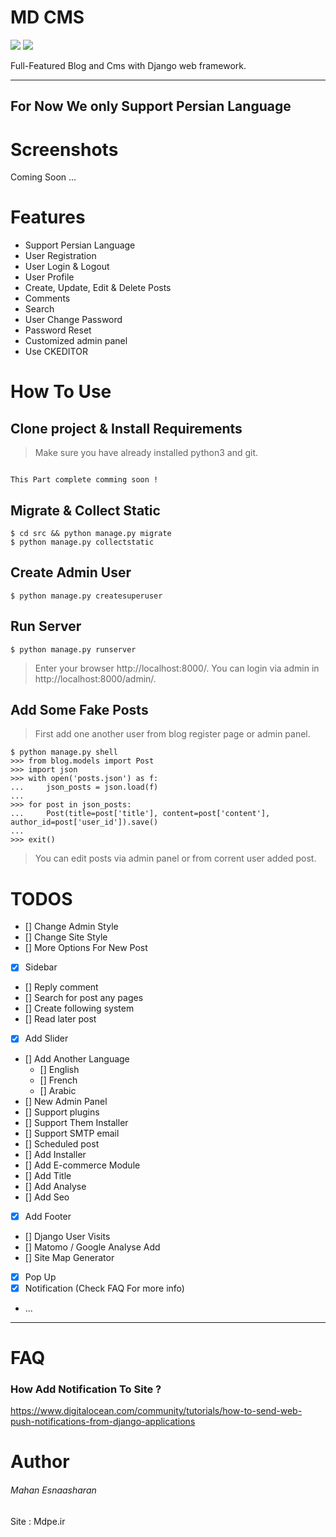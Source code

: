 # MD CMS

[![](https://img.shields.io/pypi/pyversions/Django.svg)](https://python.org/downloads/)
[![](https://img.shields.io/static/v1?label=licence&message=MDPE%20License&color=lightblue)](http://mdpe.ir/licenses)

Full-Featured Blog and Cms with Django web framework.

-----

## **For Now We only Support Persian Language**

Screenshots
=

Coming Soon ...

Features
=

- Support Persian Language
- User Registration
- User Login & Logout
- User Profile
- Create, Update, Edit & Delete Posts
- Comments
- Search
- User Change Password
- Password Reset
- Customized admin panel
- Use CKEDITOR

How To Use
=

## Clone project & Install Requirements

> Make sure you have already installed python3 and git.

```

This Part complete comming soon ! 

```

## Migrate & Collect Static

```
$ cd src && python manage.py migrate
$ python manage.py collectstatic
```

## Create Admin User

```
$ python manage.py createsuperuser
```

## Run Server

```
$ python manage.py runserver
```

> Enter your browser http://localhost:8000/. You can login via admin in http://localhost:8000/admin/.

## Add Some Fake Posts

> First add one another user from blog register page or admin panel.

```
$ python manage.py shell
>>> from blog.models import Post
>>> import json
>>> with open('posts.json') as f:
...     json_posts = json.load(f)
...
>>> for post in json_posts:
...     Post(title=post['title'], content=post['content'], author_id=post['user_id']).save()
...
>>> exit()
```

> You can edit posts via admin panel or from corrent user added post.

TODOS
=

- [] Change Admin Style
- [] Change Site Style
- [] More Options For New Post
- [x] Sidebar
- [] Reply comment
- [] Search for post any pages
- [] Create following system
- [] Read later post
- [x] Add Slider
- [] Add Another Language
    - [] English
    - [] French
    - [] Arabic
- [] New Admin Panel
- [] Support plugins
- [] Support Them Installer
- [] Support SMTP email
- [] Scheduled post
- [] Add Installer
- [] Add E-commerce Module
- [] Add Title
- [] Add Analyse
- []  Add Seo
- [X] Add Footer
- [] Django User Visits
- [] Matomo / Google Analyse Add
- [] Site Map Generator
- [X] Pop Up
- [X] Notification (Check FAQ For more info)

- ...

-----
FAQ
= 

### How Add Notification To Site ?

https://www.digitalocean.com/community/tutorials/how-to-send-web-push-notifications-from-django-applications

Author
=

###### Mahan Esnaasharan

Site : Mdpe.ir




